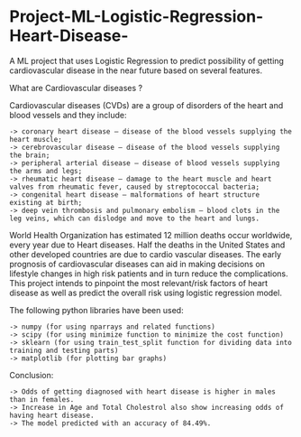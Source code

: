 # Project-ML-Logistic-Regression-Heart-Disease-
A ML project that uses Logistic Regression to predict possibility of getting cardiovascular disease in the near future based on several features.

What are Cardiovascular diseases ?

Cardiovascular diseases (CVDs) are a group of disorders of the heart and blood vessels and they include:

	-> coronary heart disease – disease of the blood vessels supplying the heart muscle;
	-> cerebrovascular disease – disease of the blood vessels supplying the brain;
	-> peripheral arterial disease – disease of blood vessels supplying the arms and legs;
	-> rheumatic heart disease – damage to the heart muscle and heart valves from rheumatic fever, caused by streptococcal bacteria;
	-> congenital heart disease – malformations of heart structure existing at birth;
	-> deep vein thrombosis and pulmonary embolism – blood clots in the leg veins, which can dislodge and move to the heart and lungs.
	
World Health Organization has estimated 12 million deaths occur worldwide, every year due to Heart diseases. Half the deaths in the United States and other developed countries are due to cardio vascular diseases. The early prognosis of cardiovascular diseases can aid in making decisions on lifestyle changes in high risk patients and in turn reduce the complications. This project intends to pinpoint the most relevant/risk factors of heart disease as well as predict the overall risk using logistic regression model.

The following python libraries have been used:

	-> numpy (for using nparrays and related functions)
	-> scipy (for using minimize function to minimize the cost function)
	-> sklearn (for using train_test_split function for dividing data into training and testing parts)
	-> matplotlib (for plotting bar graphs)
	
Conclusion:

	-> Odds of getting diagnosed with heart disease is higher in males than in females.
	-> Increase in Age and Total Cholestrol also show increasing odds of having heart disease.
	-> The model predicted with an accuracy of 84.49%.

